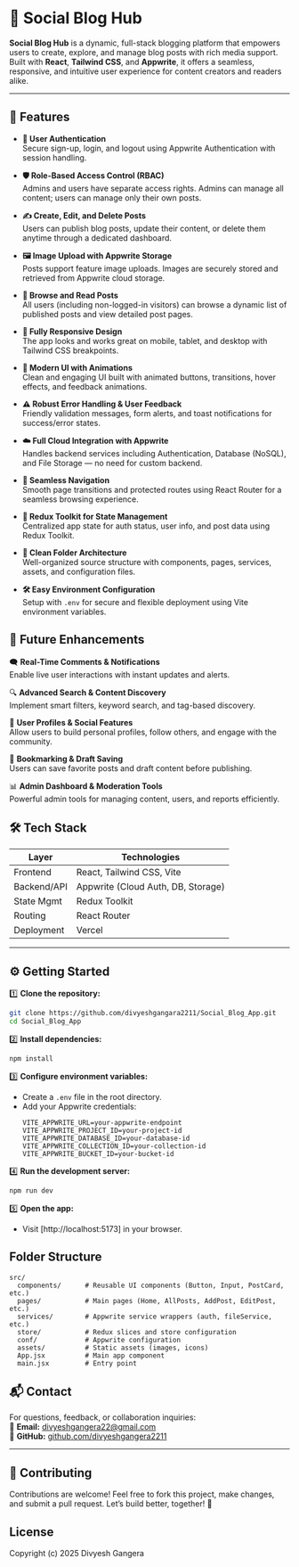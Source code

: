 # 📝 Social Blog Hub

**Social Blog Hub** is a dynamic, full-stack blogging platform that empowers users to create, explore, and manage blog posts with rich media support. Built with **React**, **Tailwind CSS**, and **Appwrite**, it offers a seamless, responsive, and intuitive user experience for content creators and readers alike.

---

## 🚀 Features

- **🔐 User Authentication**  
  Secure sign-up, login, and logout using Appwrite Authentication with session handling.

- **🛡️ Role-Based Access Control (RBAC)**  
  Admins and users have separate access rights. Admins can manage all content; users can manage only their own posts.

- **✍️ Create, Edit, and Delete Posts**  
  Users can publish blog posts, update their content, or delete them anytime through a dedicated dashboard.

- **🖼️ Image Upload with Appwrite Storage**  
  Posts support feature image uploads. Images are securely stored and retrieved from Appwrite cloud storage.

- **📃 Browse and Read Posts**  
  All users (including non-logged-in visitors) can browse a dynamic list of published posts and view detailed post pages.

- **📱 Fully Responsive Design**  
  The app looks and works great on mobile, tablet, and desktop with Tailwind CSS breakpoints.

- **🎨 Modern UI with Animations**  
  Clean and engaging UI built with animated buttons, transitions, hover effects, and feedback animations.

- **⚠️ Robust Error Handling & User Feedback**  
  Friendly validation messages, form alerts, and toast notifications for success/error states.

- **☁️ Full Cloud Integration with Appwrite**  
  Handles backend services including Authentication, Database (NoSQL), and File Storage — no need for custom backend.

- **🧭 Seamless Navigation**  
  Smooth page transitions and protected routes using React Router for a seamless browsing experience.

- **🔄 Redux Toolkit for State Management**  
  Centralized app state for auth status, user info, and post data using Redux Toolkit.

- **📂 Clean Folder Architecture**  
  Well-organized source structure with components, pages, services, assets, and configuration files.

- **🛠️ Easy Environment Configuration**  
  Setup with `.env` for secure and flexible deployment using Vite environment variables.
  

## 🌟 Future Enhancements

🗨️ **Real-Time Comments & Notifications**  
Enable live user interactions with instant updates and alerts.

🔍 **Advanced Search & Content Discovery**  
Implement smart filters, keyword search, and tag-based discovery.

👤 **User Profiles & Social Features**  
Allow users to build personal profiles, follow others, and engage with the community.

📌 **Bookmarking & Draft Saving**  
Users can save favorite posts and draft content before publishing.

📊 **Admin Dashboard & Moderation Tools**  
Powerful admin tools for managing content, users, and reports efficiently.



## 🛠️ Tech Stack

| Layer         | Technologies                           |
|--------------|----------------------------------------|
| Frontend     | React, Tailwind CSS, Vite              |
| Backend/API  | Appwrite (Cloud Auth, DB, Storage)     |
| State Mgmt   | Redux Toolkit                          |
| Routing      | React Router                           |
| Deployment   | Vercel       |

---

## ⚙️ Getting Started

1️⃣ **Clone the repository:**
   ```bash
   git clone https://github.com/divyeshgangara2211/Social_Blog_App.git
   cd Social_Blog_App
   ```

2️⃣ **Install dependencies:**
   ```bash
   npm install
   ```

3️⃣ **Configure environment variables:**
   - Create a `.env` file in the root directory.
   - Add your Appwrite credentials:
     ```
     VITE_APPWRITE_URL=your-appwrite-endpoint
     VITE_APPWRITE_PROJECT_ID=your-project-id
     VITE_APPWRITE_DATABASE_ID=your-database-id
     VITE_APPWRITE_COLLECTION_ID=your-collection-id
     VITE_APPWRITE_BUCKET_ID=your-bucket-id
     ```

4️⃣ **Run the development server:**
   ```bash
   npm run dev
   ```

5️⃣ **Open the app:**
   - Visit [http://localhost:5173] in your browser.

## Folder Structure

```
src/
  components/      # Reusable UI components (Button, Input, PostCard, etc.)
  pages/           # Main pages (Home, AllPosts, AddPost, EditPost, etc.)
  services/        # Appwrite service wrappers (auth, fileService, etc.)
  store/           # Redux slices and store configuration
  conf/            # Appwrite configuration
  assets/          # Static assets (images, icons)
  App.jsx          # Main app component
  main.jsx         # Entry point
```


## 📬 Contact

For questions, feedback, or collaboration inquiries:  
📧 **Email:** [divyeshgangera22@gmail.com](mailto:divyeshgangera22@gmail.com)  
🔗 **GitHub:** [github.com/divyeshgangera2211](https://github.com/divyeshgangara2211)

---

## 🤝 Contributing

Contributions are welcome!
Feel free to fork this project, make changes, and submit a pull request.
Let’s build better, together! 🚀


## License
Copyright (c) 2025 Divyesh Gangera

